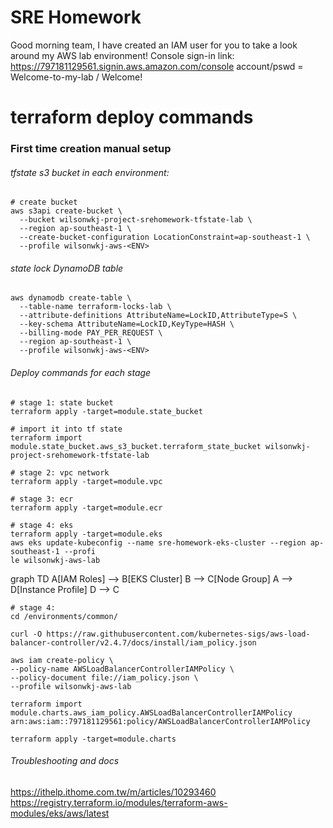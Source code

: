 # SRE Homework

Good morning team, I have created an IAM user for you to take a look around my AWS lab environment!
Console sign-in link:
https://797181129561.signin.aws.amazon.com/console
account/pswd = Welcome-to-my-lab / Welcome!

# terraform deploy commands
### First time creation manual setup
###### tfstate s3 bucket in each environment:
```
# create bucket
aws s3api create-bucket \
  --bucket wilsonwkj-project-srehomework-tfstate-lab \
  --region ap-southeast-1 \
  --create-bucket-configuration LocationConstraint=ap-southeast-1 \
  --profile wilsonwkj-aws-<ENV>
```
###### state lock DynamoDB table
```
aws dynamodb create-table \
  --table-name terraform-locks-lab \
  --attribute-definitions AttributeName=LockID,AttributeType=S \
  --key-schema AttributeName=LockID,KeyType=HASH \
  --billing-mode PAY_PER_REQUEST \
  --region ap-southeast-1 \
  --profile wilsonwkj-aws-<ENV>
```

###### Deploy commands for each stage
```
# stage 1: state bucket
terraform apply -target=module.state_bucket
```
```
# import it into tf state
terraform import module.state_bucket.aws_s3_bucket.terraform_state_bucket wilsonwkj-project-srehomework-tfstate-lab
```
```
# stage 2: vpc network
terraform apply -target=module.vpc
```
```
# stage 3: ecr
terraform apply -target=module.ecr
```
```
# stage 4: eks
terraform apply -target=module.eks
aws eks update-kubeconfig --name sre-homework-eks-cluster --region ap-southeast-1 --profi
le wilsonwkj-aws-lab
```
graph TD
  A[IAM Roles] --> B[EKS Cluster]
  B --> C[Node Group]
  A --> D[Instance Profile]
  D --> C
```
# stage 4: 
cd /environments/common/

curl -O https://raw.githubusercontent.com/kubernetes-sigs/aws-load-balancer-controller/v2.4.7/docs/install/iam_policy.json

aws iam create-policy \
--policy-name AWSLoadBalancerControllerIAMPolicy \
--policy-document file://iam_policy.json \
--profile wilsonwkj-aws-lab

terraform import module.charts.aws_iam_policy.AWSLoadBalancerControllerIAMPolicy arn:aws:iam::797181129561:policy/AWSLoadBalancerControllerIAMPolicy

terraform apply -target=module.charts
```

###### Troubleshooting and docs
https://ithelp.ithome.com.tw/m/articles/10293460
https://registry.terraform.io/modules/terraform-aws-modules/eks/aws/latest
